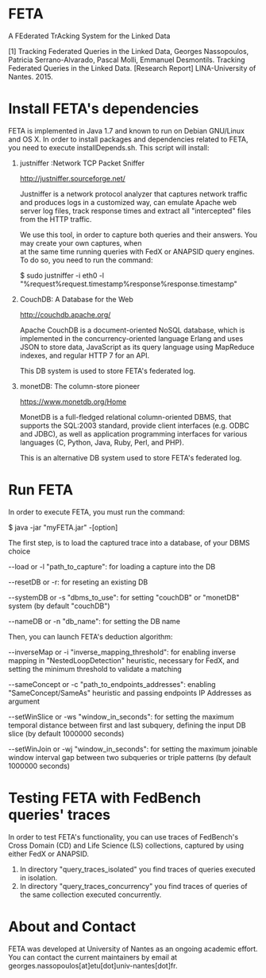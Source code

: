 # FETA

A FEderated TrAcking System for the Linked Data

[1] Tracking Federated Queries in the Linked Data, Georges Nassopoulos, Patricia Serrano-Alvarado, Pascal Molli, Emmanuel Desmontils. Tracking Federated Queries in the Linked Data. [Research Report] LINA-University of Nantes. 2015. <hal-01187519>

# Install FETA's dependencies

FETA is implemented in Java 1.7 and known to run on Debian GNU/Linux and OS X. In order to install packages and dependencies related to FETA, you need to execute installDepends.sh. This script will install:

   1. justniffer :Network TCP Packet Sniffer
   
        http://justniffer.sourceforge.net/

      Justniffer is a network protocol analyzer that captures network traffic and produces logs in a customized way, 
      can emulate Apache web server log files, track response times and extract all "intercepted" files from the HTTP 
      traffic.
      
      We use this tool, in order to capture both queries and their answers. You may create your own captures, when   
      at the same time running queries with FedX or ANAPSID query engines. To do so, you need to run the command:
      
      $ sudo justniffer -i eth0 -l "%request%request.timestamp%response%response.timestamp"
   
   2. CouchDB: A Database for the Web
   
        http://couchdb.apache.org/

      Apache CouchDB is a document-oriented NoSQL database, which is implemented in the concurrency-oriented language 
      Erlang and uses JSON to store data, JavaScript as its query language using MapReduce indexes, and 
      regular HTTP 7 for an API. 
      
      This DB system is used to store FETA's federated log.
   
   3. monetDB: The column-store pioneer
      
        https://www.monetdb.org/Home

      MonetDB is a full-fledged relational column-oriented DBMS, that supports the SQL:2003       standard, provide client interfaces (e.g. ODBC and JDBC), as well as application programming interfaces for            various languages (C, Python, Java, Ruby, Perl, and PHP).
   
      This is an alternative DB system used to store FETA's federated log.

# Run FETA

In order to execute FETA, you must run the command:

$ java -jar "myFETA.jar" -[option]

The first step, is to load the captured trace into a database, of your DBMS choice

--load or -l "path_to_capture": for loading a capture into the DB

--resetDB or -r: for reseting an existing DB

--systemDB or -s "dbms_to_use": for setting "couchDB" or "monetDB" system (by default "couchDB")

--nameDB or -n "db_name": for setting the DB name

Then, you can launch FETA's deduction algorithm:

--inverseMap or -i "inverse_mapping_threshold": for enabling inverse mapping in "NestedLoopDetection" heuristic, necessary for FedX, and setting the minimum threshold to validate a matching

--sameConcept or -c "path_to_endpoints_addresses": enabling "SameConcept/SameAs" heuristic and passing endpoints IP Addresses as argument

--setWinSlice or -ws "window_in_seconds": for setting the maximum temporal distance between first and last subquery, defining the input DB slice (by default 1000000 seconds)

--setWinJoin or -wj "window_in_seconds": for setting the maximum joinable window interval gap between two subqueries or triple patterns (by default 1000000 seconds)

# Testing FETA with FedBench queries' traces

In order to test FETA's functionality, you can use traces of FedBench's Cross Domain (CD) and Life Science (LS) collections, captured by using either FedX or ANAPSID. 

1. In directory "query_traces_isolated" you find traces of queries executed in isolation.
2. In directory "query_traces_concurrency" you find traces of queries of the same collection executed concurrently.

# About and Contact

FETA was developed at University of Nantes as an ongoing academic effort. You can contact the current maintainers by email at georges.nassopoulos[at]etu[dot]univ-nantes[dot]fr.

